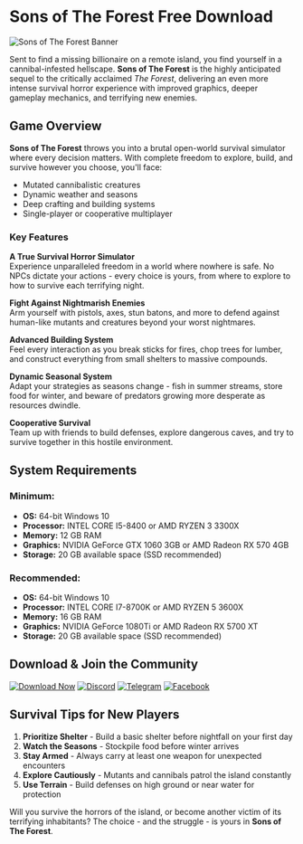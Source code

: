 # Sons of The Forest Free Download

![Sons of The Forest Banner](https://steamcdn-a.akamaihd.net/steam/apps/1326470/header.jpg)

Sent to find a missing billionaire on a remote island, you find yourself in a cannibal-infested hellscape. **Sons of The Forest** is the highly anticipated sequel to the critically acclaimed *The Forest*, delivering an even more intense survival horror experience with improved graphics, deeper gameplay mechanics, and terrifying new enemies.

## Game Overview

**Sons of The Forest** throws you into a brutal open-world survival simulator where every decision matters. With complete freedom to explore, build, and survive however you choose, you'll face:

- Mutated cannibalistic creatures
- Dynamic weather and seasons
- Deep crafting and building systems
- Single-player or cooperative multiplayer

### Key Features

**A True Survival Horror Simulator**  
Experience unparalleled freedom in a world where nowhere is safe. No NPCs dictate your actions - every choice is yours, from where to explore to how to survive each terrifying night.

**Fight Against Nightmarish Enemies**  
Arm yourself with pistols, axes, stun batons, and more to defend against human-like mutants and creatures beyond your worst nightmares.

**Advanced Building System**  
Feel every interaction as you break sticks for fires, chop trees for lumber, and construct everything from small shelters to massive compounds.

**Dynamic Seasonal System**  
Adapt your strategies as seasons change - fish in summer streams, store food for winter, and beware of predators growing more desperate as resources dwindle.

**Cooperative Survival**  
Team up with friends to build defenses, explore dangerous caves, and try to survive together in this hostile environment.

## System Requirements

### Minimum:
- **OS:** 64-bit Windows 10
- **Processor:** INTEL CORE I5-8400 or AMD RYZEN 3 3300X
- **Memory:** 12 GB RAM
- **Graphics:** NVIDIA GeForce GTX 1060 3GB or AMD Radeon RX 570 4GB
- **Storage:** 20 GB available space (SSD recommended)

### Recommended:
- **OS:** 64-bit Windows 10
- **Processor:** INTEL CORE I7-8700K or AMD RYZEN 5 3600X
- **Memory:** 16 GB RAM
- **Graphics:** NVIDIA GeForce 1080Ti or AMD Radeon RX 5700 XT
- **Storage:** 20 GB available space (SSD recommended)

## Download & Join the Community

[![Download Now](https://img.shields.io/badge/Download-Now-brightgreen?style=for-the-badge&logo=steam)](https://store.steampowered.com/app/1326470/Sons_Of_The_Forest/)
[![Discord](https://img.shields.io/badge/Join_Discord-7289DA?style=for-the-badge&logo=discord&logoColor=white)](https://discord.com/invite/t4kmCEQP2x)
[![Telegram](https://img.shields.io/badge/Telegram-2CA5E0?style=for-the-badge&logo=telegram&logoColor=white)](https://t.me/pinkrepack)
[![Facebook](https://img.shields.io/badge/Facebook-1877F2?style=for-the-badge&logo=facebook&logoColor=white)](https://www.facebook.com/groups/pinkrepacks)

## Survival Tips for New Players

1. **Prioritize Shelter** - Build a basic shelter before nightfall on your first day
2. **Watch the Seasons** - Stockpile food before winter arrives
3. **Stay Armed** - Always carry at least one weapon for unexpected encounters
4. **Explore Cautiously** - Mutants and cannibals patrol the island constantly
5. **Use Terrain** - Build defenses on high ground or near water for protection

Will you survive the horrors of the island, or become another victim of its terrifying inhabitants? The choice - and the struggle - is yours in **Sons of The Forest**.
